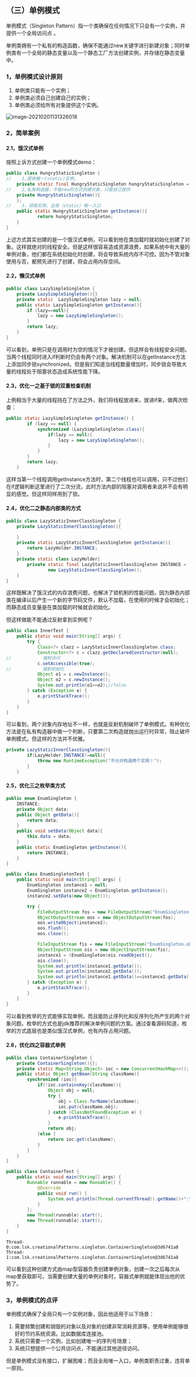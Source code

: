 ## （三）单例模式

单例模式（Singleton Pattern）指一个类确保在任何情况下只会有一个实例，并提供一个全局访问点 。

单例类拥有一个私有的构造函数，确保不能通过new关键字进行新建对象；同时单例类有一个全局的静态变量以及一个静态工厂方法创建实例，并存储在静态变量中。

### 1，单例模式设计原则

1. 单例类只能有一个实例；
2. 单例类必须自己创建自己的实例；
3. 单例类必须给所有对象提供这个实例。

<img src="https://cdn.jsdelivr.net/gh/hellolsk/imageSource//imageblog/20210201131327.png" alt="image-20210201131326018"  />

### 2，简单案例

#### 2.1，饿汉式单例

按照上诉方式创建一个单例模式demo：

```java
public class HungryStaticSingleton {
//    1,提供唯一(static)实例，
    private static final HungryStaticSingleton hungryStaticSingleton = new HungryStaticSingleton();
//    2,私有构造器，不能new的方式创建对象，只能自己提供
    private HungryStaticSingleton(){
    };
//    3，获取实例，全局（static）唯一入口
    public static HungryStaticSingleton getInstance(){
            return hungryStaticSingleton;
    }
}
```

上述方式其实创建的是一个饿汉式单例，可以看到他在类加载时就初始化创建了对象。这样就绝对的线程安全。但是这样很容易造成资源浪费，如果系统中有大量的单例对象，他们都在系统初始化时创建，将会导致系统内存不可控。因为不管对象使用与否，都预先进行了创建，将会占用内存空间。

#### 2.2，懒汉式单例

```java
public class LazySimpleSingleton {
    private LazySimpleSingleton(){}
    private static  LazySimpleSingleton lazy = null;
    public static LazySimpleSingleton getInstance(){
        if (lazy==null){
            lazy = new LazySimpleSingleton();
        }
        return lazy;
    }
}
```

可以看到，单例只是在调用时为空的情况下才被创建。但这样会有线程安全问题。当两个线程同时进入if判断时仍会有两个对象。解决机制可以在getInstance方法上添加同步锁synchronized。但是我们知道当线程数量增加时，同步锁会导致大量的线程处于阻塞状态造成系统性能下降。

#### 2.3，优化一之基于锁的双重检查机制

上例相当于大量的线程挡在了方法之外，我们将线程放进来，放进if来，做两次检查：

```java
public static LazySimpleSingleton getInstance() {
        if (lazy == null) {
            synchronized (LazySimpleSingleton.class){
                if(lazy == null){
                    lazy = new LazySimpleSingleton();
                }
            }
        }
        return lazy;
    }
```

这样当第一个线程调用getInstance方法时，第二个线程也可以调用，只不过他们在if逻辑判断这里进行了二次分流，此时方法内部的阻塞对调用者来说并不会有明显的感觉。但这样同样用到了锁。

#### 2.4，优化二之静态内部类的方式

```java
public class LazyStaticInnerClassSingleton {
    private LazyStaticInnerClassSingleton(){
        
    }
    private static LazyStaticInnerClassSingleton getInstance(){
        return LazyHolder.INSTANCE;
    }
    private static class LazyHolder{
        private static final LazyStaticInnerClassSingleton INSTANCE = 
                new LazyStaticInnerClassSingleton();
    }
}
```

这样既解决了饿汉式的内存浪费问题，也解决了锁机制的性能问题。因为静态内部类在编译以后产生一个新的字节码文件，默认不加载，在使用的时候才会初始化；而静态成员变量是在类加载的时候就会初始化。

但这样做能不能通过反射拿到实例呢？

```java
public class InnerTest {
    public static void main(String[] args) {
        try {
            Class<?> clazz = LazyStaticInnerClassSingleton.class;
            Constructor<?> c = clazz.getDeclaredConstructor(null);
//            强制访问
            c.setAccessible(true);
//            强制初始化
            Object o1 = c.newInstance();
            Object o2 = c.newInstance();
            System.out.println(o1==o2);//false
        } catch (Exception e) {
            e.printStackTrace();
        }
    }
}
```

可以看到，两个对象内存地址不一样，也就是反射机制破坏了单例模式。有种优化方法是在私有构造器中做一个判断，只要第二次构造就抛出运行时异常，阻止破坏单例模式。但这样的方法并不优雅。

```java
private LazyStaticInnerClassSingleton(){
        if(LazyHolder.INSTANCE!=null){
            throw new RuntimeException("不允许构造两个实例！");
        }
    }
```

#### 2.5，优化三之枚举类方式

```java
public enum EnumSingleton {
    INSTANCE;
    private Object data;
    public Object getData(){
        return data;
    }
    public void setData(Object data){
        this.data = data;
    }
    public static EnumSingleton getInstance(){
        return INSTANCE;
    }
}
```

```java
public class EnumSingletonTest {
    public static void main(String[] args) {
        EnumSingleton instance1 = null;
        EnumSingleton instance2 = EnumSingleton.getInstance();
        instance2.setData(new Object());

        try {
            FileOutputStream fos = new FileOutputStream("EnumSingleton.obj");
            ObjectOutputStream oos = new ObjectOutputStream(fos);
            oos.writeObject(instance2);
            oos.flush();
            oos.close();

            FileInputStream fis = new FileInputStream("EnumSingleton.obj");
            ObjectInputStream ois = new ObjectInputStream(fis);
            instance1 = (EnumSingleton)ois.readObject();
            ois.close();
            System.out.println(instance1.getData());
            System.out.println(instance2.getData());
            System.out.println(instance1.getData()==instance2.getData());//true
        } catch (Exception e) {
            e.printStackTrace();
        }
    }
}
```

可以看到枚举的方式能够实现单例，而且能防止序列化和反序列化所产生的两个对象问题。枚举的方式也是jdk推荐的解决单例问题的方案。通过查看源码知道，枚举的方式底层也是类似饿汉式单例，也有内存占用问题。

#### 2.6，优化四之容器式单例

```java
public class ContainerSingleton {
    private ContainerSingleton(){};
    private static Map<String,Object> ioc = new ConcurrentHashMap<>();
    public static Object getBean(String className){
        synchronized (ioc){
            if(!ioc.containsKey(className)){
                Object obj = null;
                try {
                    obj = Class.forName(className);
                    ioc.put(className,obj);
                } catch (ClassNotFoundException e) {
                    e.printStackTrace();
                }
                return obj;
            }else {
                return ioc.get(className);
            }
        }
    }
}
```

```java
public class ContainerTest {
    public static void main(String[] args) {
        Runnable runnable = new Runnable() {
            @Override
            public void run() {
                System.out.println(Thread.currentThread().getName()+":"                  +ContainerSingleton.getBean("com.lsk.creationalPatterns.singleton.ContainerSingleton"));
            }
        };
        new Thread(runnable).start();
        new Thread(runnable).start();
    }
}
```

```shell
Thread-0:com.lsk.creationalPatterns.singleton.ContainerSingleton@3d6741a8
Thread-1:com.lsk.creationalPatterns.singleton.ContainerSingleton@3d6741a8
```

可以看到这种创建方式由map型容器负责创建单例对象，创建一次之后每次从map里获取即可。当需要创建大量的单例对象时，容器式单例就能体现出他的优势了。

### 3，单例模式的点评

单例模式确保了全局只有一个实例对象，因此他适用于以下场景：

1. 需要频繁创建和销毁的对象以及对象的创建非常消耗资源等，使用单例能够很好的节约系统资源。比如数据库连接池。
2. 系统只需要一个实例，比如创建唯一的序列号场景；
3. 系统只想提供一个公共访问点，不能通过其他途径访问。

但是单例模式没有接口，扩展困难；而且全局唯一入口，单例类职责过重，违背单一原则。

